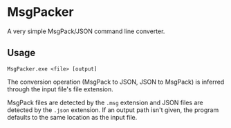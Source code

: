# MsgPacker

A very simple MsgPack/JSON command line converter.

## Usage

```
MsgPacker.exe <file> [output]
```
The conversion operation (MsgPack to JSON, JSON to MsgPack) is inferred through the input file's file extension.

MsgPack files are detected by the `.msg` extension and JSON files are detected by the `.json` extension. If an output path isn't given, the program defaults to the same location as the input file.
